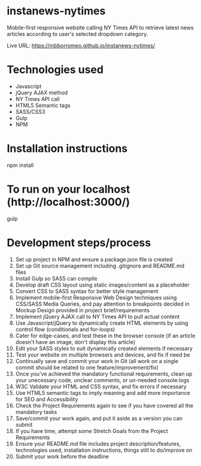 # instanews-nytimes
Mobile-first responsive website calling NY Times API to retrieve latest news articles according to user's selected dropdown category.

Live URL:
https://mbborromeo.github.io/instanews-nytimes/

# Technologies used
- Javascript
- jQuery AJAX method
- NY Times API call
- HTML5 Semantic tags
- SASS/CSS3
- Gulp
- NPM 

# Installation instructions
npm install

# To run on your localhost (http://localhost:3000/)
gulp

# Development steps/process
1. Set up project in NPM and ensure a package.json file is created
2. Set up Git source management including .gitignore and README.md files
3. Install Gulp so SASS can compile
4. Develop draft CSS layout using static images/content as a placeholder
5. Convert CSS to SASS syntax for better style management
6. Implement mobile-first Responsive Web Design techniques using CSS/SASS Media Queries, and pay attention to breakpoints decided in Mockup Design provided in project brief/requirements
7. Implement jQuery AJAX call to NY Times API to pull actual content
8. Use Javascript/jQuery to dynamically create HTML elements by using control flow (conditionals and for-loops)
9. Cater for edge-cases, and test these in the browser console (if an article doesn't have an image, don't display this article)
10. Edit your SASS styles to suit dynamically created elements if necessary
11. Test your website on multiple browsers and devices, and fix if need be
12. Continually save and commit your work in Git (all work on a single commit should be related to one feature/improvement/fix)
13. Once you've achieved the mandatory functional requirements, clean up your unecessary code, unclear comments, or un-needed console.logs
14. W3C Validate your HTML and CSS syntax, and fix errors if necessary
15. Use HTML5 semantic tags to imply meaning and add more importance for SEO and Accessibility
16. Check the Project Requirements again to see if you have covered all the mandatory tasks
17. Save/commit your work again, and put it aside as a version you can submit
18. If you have time, attempt some Stretch Goals from the Project Requirements
19. Ensure your README.md file includes project description/features, technologies used, installation instructions, things still to do/improve on
20. Submit your work before the deadline
